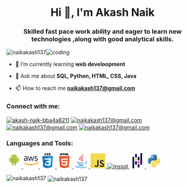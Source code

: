 <h1 align="center">Hi 👋, I'm Akash Naik</h1>
<h3 align="center">Skilled fast pace work ability and eager to learn new technologies ,along with good analytical skills.</h3>
<img align="right" alt="coding" width="400" src="https://static.vecteezy.com/system/resources/thumbnails/004/908/013/small/coding-logo-design-template-free-vector.jpg">

<p align="left"> <img src="https://komarev.com/ghpvc/?username=naikakash137&label=Profile%20views&color=0e75b6&style=flat" alt="naikakash137" /> </p>

- 🌱 I’m currently learning **web develoopment**

- 💬 Ask me about **SQL, Python, HTML, CSS, Java**

- 📫 How to reach me **naikakash137@gmail.com**

<h3 align="left">Connect with me:</h3>
<p align="left">
<a href="https://linkedin.com/in/akash-naik-bba4a8211" target="blank"><img align="center" src="https://raw.githubusercontent.com/rahuldkjain/github-profile-readme-generator/master/src/images/icons/Social/linked-in-alt.svg" alt="akash-naik-bba4a8211" height="30" width="40" /></a>
<a href="https://www.hackerrank.com/naikakash137@gmail.com" target="blank"><img align="center" src="https://raw.githubusercontent.com/rahuldkjain/github-profile-readme-generator/master/src/images/icons/Social/hackerrank.svg" alt="naikakash137@gmail.com" height="30" width="40" /></a>
<a href="https://www.leetcode.com/naikakash137@gmail.com" target="blank"><img align="center" src="https://raw.githubusercontent.com/rahuldkjain/github-profile-readme-generator/master/src/images/icons/Social/leet-code.svg" alt="naikakash137@gmail.com" height="30" width="40" /></a>
<a href="https://auth.geeksforgeeks.org/user/naikakash137@gmail.com" target="blank"><img align="center" src="https://raw.githubusercontent.com/rahuldkjain/github-profile-readme-generator/master/src/images/icons/Social/geeks-for-geeks.svg" alt="naikakash137@gmail.com" height="30" width="40" /></a>
</p>

<h3 align="left">Languages and Tools:</h3>
<p align="left"> <a href="https://developer.android.com" target="_blank" rel="noreferrer"> <img src="https://raw.githubusercontent.com/devicons/devicon/master/icons/android/android-original-wordmark.svg" alt="android" width="40" height="40"/> </a> <a href="https://aws.amazon.com" target="_blank" rel="noreferrer"> <img src="https://raw.githubusercontent.com/devicons/devicon/master/icons/amazonwebservices/amazonwebservices-original-wordmark.svg" alt="aws" width="40" height="40"/> </a> <a href="https://www.w3schools.com/css/" target="_blank" rel="noreferrer"> <img src="https://raw.githubusercontent.com/devicons/devicon/master/icons/css3/css3-original-wordmark.svg" alt="css3" width="40" height="40"/> </a> <a href="https://www.w3.org/html/" target="_blank" rel="noreferrer"> <img src="https://raw.githubusercontent.com/devicons/devicon/master/icons/html5/html5-original-wordmark.svg" alt="html5" width="40" height="40"/> </a> <a href="https://www.java.com" target="_blank" rel="noreferrer"> <img src="https://raw.githubusercontent.com/devicons/devicon/master/icons/java/java-original.svg" alt="java" width="40" height="40"/> </a> <a href="https://developer.mozilla.org/en-US/docs/Web/JavaScript" target="_blank" rel="noreferrer"> <img src="https://raw.githubusercontent.com/devicons/devicon/master/icons/javascript/javascript-original.svg" alt="javascript" width="40" height="40"/> </a> <a href="https://www.microsoft.com/en-us/sql-server" target="_blank" rel="noreferrer"> <img src="https://www.svgrepo.com/show/303229/microsoft-sql-server-logo.svg" alt="mssql" width="40" height="40"/> </a> <a href="https://pandas.pydata.org/" target="_blank" rel="noreferrer"> <img src="https://raw.githubusercontent.com/devicons/devicon/2ae2a900d2f041da66e950e4d48052658d850630/icons/pandas/pandas-original.svg" alt="pandas" width="40" height="40"/> </a> <a href="https://www.python.org" target="_blank" rel="noreferrer"> <img src="https://raw.githubusercontent.com/devicons/devicon/master/icons/python/python-original.svg" alt="python" width="40" height="40"/> </a> </p>

<p><img align="left" src="https://github-readme-stats.vercel.app/api/top-langs?username=naikakash137&show_icons=true&locale=en&layout=compact" alt="naikakash137" /></p>

<p>&nbsp;<img align="center" src="https://github-readme-stats.vercel.app/api?username=naikakash137&show_icons=true&locale=en" alt="naikakash137" /></p>
